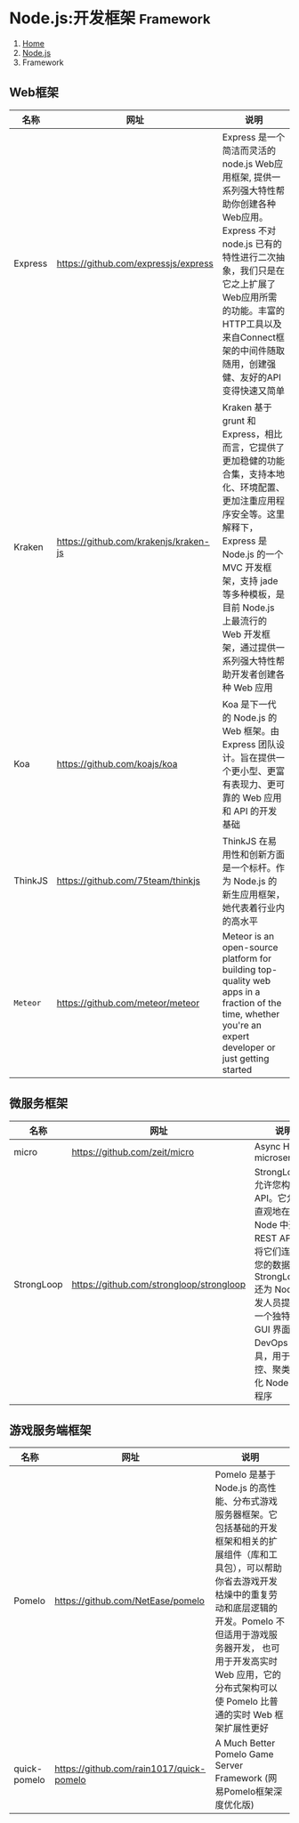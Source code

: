 # Node.js:开发框架 <small>Framework</small>

<ol class="breadcrumb"><li><a href="/">Home</a></li><li><a href="/nodejs/overview.md">Node.js</a></li><li class="active">Framework</li></ol>

## Web框架
|名称|网址|说明|
|------|------|------|
|Express|https://github.com/expressjs/express|Express 是一个简洁而灵活的 node.js Web应用框架, 提供一系列强大特性帮助你创建各种Web应用。Express 不对 node.js 已有的特性进行二次抽象，我们只是在它之上扩展了Web应用所需的功能。丰富的HTTP工具以及来自Connect框架的中间件随取随用，创建强健、友好的API变得快速又简单|
|Kraken|https://github.com/krakenjs/kraken-js|Kraken 基于 grunt 和 Express，相比而言，它提供了更加稳健的功能合集，支持本地化、环境配置、更加注重应用程序安全等。这里解释下，Express 是 Node.js 的一个 MVC 开发框架，支持 jade 等多种模板，是目前 Node.js 上最流行的 Web 开发框架，通过提供一系列强大特性帮助开发者创建各种 Web 应用|
|Koa|https://github.com/koajs/koa|Koa 是下一代的 Node.js 的 Web 框架。由 Express 团队设计。旨在提供一个更小型、更富有表现力、更可靠的 Web 应用和 API 的开发基础|
|ThinkJS|https://github.com/75team/thinkjs|ThinkJS 在易用性和创新方面是一个标杆。作为 Node.js 的新生应用框架，她代表着行业内的高水平|
|`Meteor`|https://github.com/meteor/meteor|Meteor is an open-source platform for building top-quality web apps in a fraction of the time, whether you're an expert developer or just getting started|

## 微服务框架
|名称|网址|说明|
|------|------|------|
|micro|https://github.com/zeit/micro|Async HTTP microservices|
|StrongLoop|https://github.com/strongloop/strongloop|StrongLoop 允许您构建 API。它允许您直观地在 Node 中开发 REST API，并将它们连接到您的数据。StrongLoop 还为 Node 开发人员提供了一个独特的 GUI 界面和 DevOps 工具，用于监控、聚类和优化 Node 应用程序|

## 游戏服务端框架
|名称|网址|说明|
|------|------|------|
|Pomelo|https://github.com/NetEase/pomelo|Pomelo 是基于 Node.js 的高性能、分布式游戏服务器框架。它包括基础的开发框架和相关的扩展组件（库和工具包），可以帮助你省去游戏开发枯燥中的重复劳动和底层逻辑的开发。Pomelo 不但适用于游戏服务器开发， 也可用于开发高实时 Web 应用，它的分布式架构可以使 Pomelo 比普通的实时 Web 框架扩展性更好|
|quick-pomelo|https://github.com/rain1017/quick-pomelo|A Much Better Pomelo Game Server Framework (网易Pomelo框架深度优化版)|

